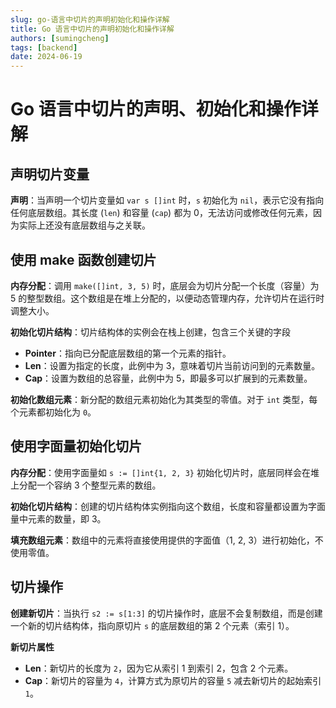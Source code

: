 ```yaml
---
slug: go-语言中切片的声明初始化和操作详解
title: Go 语言中切片的声明初始化和操作详解
authors: [sumingcheng]
tags: [backend]
date: 2024-06-19
---
```


# Go 语言中切片的声明、初始化和操作详解

## 声明切片变量

**声明**：当声明一个切片变量如 `var s []int` 时，`s` 初始化为 `nil`，表示它没有指向任何底层数组。其长度 (`len`) 和容量 (`cap`) 都为 0，无法访问或修改任何元素，因为实际上还没有底层数组与之关联。

## 使用 make 函数创建切片

**内存分配**：调用 `make([]int, 3, 5)` 时，底层会为切片分配一个长度（容量）为 5 的整型数组。这个数组是在堆上分配的，以便动态管理内存，允许切片在运行时调整大小。

**初始化切片结构**：切片结构体的实例会在栈上创建，包含三个关键的字段

- **Pointer**：指向已分配底层数组的第一个元素的指针。
- **Len**：设置为指定的长度，此例中为 3，意味着切片当前访问到的元素数量。
- **Cap**：设置为数组的总容量，此例中为 5，即最多可以扩展到的元素数量。

**初始化数组元素**：新分配的数组元素初始化为其类型的零值。对于 `int` 类型，每个元素都初始化为 `0`。

## 使用字面量初始化切片

**内存分配**：使用字面量如 `s := []int{1, 2, 3}` 初始化切片时，底层同样会在堆上分配一个容纳 3 个整型元素的数组。

**初始化切片结构**：创建的切片结构体实例指向这个数组，长度和容量都设置为字面量中元素的数量，即 3。

**填充数组元素**：数组中的元素将直接使用提供的字面值（1, 2, 3）进行初始化，不使用零值。

## 切片操作

**创建新切片**：当执行 `s2 := s[1:3]` 的切片操作时，底层不会复制数组，而是创建一个新的切片结构体，指向原切片 `s` 的底层数组的第 2 个元素（索引 1）。

**新切片属性**

- **Len**：新切片的长度为 `2`，因为它从索引 1 到索引 2，包含 2 个元素。
- **Cap**：新切片的容量为 `4`，计算方式为原切片的容量 `5` 减去新切片的起始索引 `1`。
